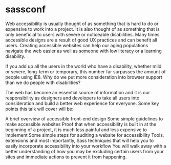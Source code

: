 # sassconf

Web accessibility is usually thought of as something that is hard to do or expensive to work into a project. It is also thought of as something that is only beneficial to users with severe or noticeable disabilities. Many times accessible designs are a result of good UX practices and can benefit all users. Creating accessible websites can help our aging populations navigate the web easier as well as someone with low literacy or a learning disability.

If you add up all the users in the world who have a disability, whether mild or severe, long-term or temporary, this number far surpasses the amount of people using IE8. Why do we put more consideration into browser support than we do people with disabilities?

The web has become an essential source of information and it is our responsibility as designers and developers to take all users into consideration and build a better web experience for everyone. Some key points this talk will cover will be:

A brief overview of accessible front-end design
Some simple guidelines to make accessible websites
Proof that when accessibility is built in at the beginning of a project, it is much less painful and less expensive to implement
Some simple steps for auditing a website for accessibility
Tools, extensions and most importantly, Sass techniques that will help you to easily incorporate accessibility into your workflow
You will walk away with a better understanding of how you may be excluding certain users from your sites and immediate actions to prevent it from happening.

